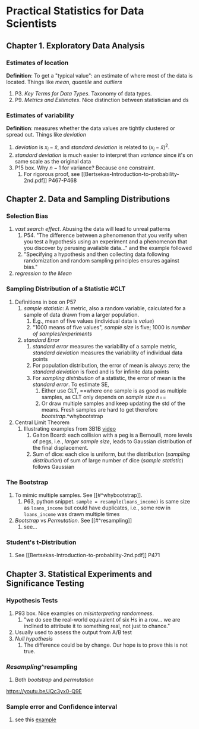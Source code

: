 # Practical Statistics for Data Scientists
## Chapter 1. Exploratory Data Analysis
### Estimates of location
**Definition**: To get a "typical value": an estimate of where most of the data is located. Things like *mean*, *quantile* and *outliers*
1. P3. *Key Terms for Data Types*. Taxonomy of data types.
2. P9. *Metrics and Estimates*. Nice distinction between statistician and ds
### Estimates of variability
**Definition**: measures whether the data values are tightly clustered or spread out. Things like *deviation*
1. *deviation* is $x_i - \bar{x}$,  and *standard deviation* is related to $(x_i - \bar{x})^2$.
2. *standard deviation* is much easier to interpret than *variance* since it's on same scale as the original data
3. P15 box. Why $n-1$ for variance? Because one constraint.
	1. For rigorous proof, see [[Bertsekas-Introduction-to-probability-2nd.pdf]] P467-P468

## Chapter 2. Data and Sampling Distributions
### Selection Bias
1. *vast search effect*. Abusing the data will lead to unreal patterns
	1. P54. "The difference between a phenomenon that you verify when you test a hypothesis using an experiment and a phenomenon that you discover by perusing available data..." and the example followed
	2. "Specifying a hypothesis and then collecting data following randomization and random sampling principles ensures against bias."
2. *regression to the Mean*

### Sampling Distribution of a Statistic #CLT
1. Definitions in box on P57
	1. *sample statistic*: A metric, also a random variable, calculated for a sample of data drawn from a larger population.
		1. E.g., mean of five values (individual data is *value*)
		2. "1000 means of five values", *sample size* is five; 1000 is *number of samples/experiments*
	2. *standard Error*
		1.  *standard error* measures the variability of a sample metric, *standard deviation* measures the variability of individual data points
		2. For population distribution, the error of mean is always zero; the *standard deviation* is fixed and is for infinite data points
		3. For *sampling distribution* of a statistic, the error of mean is the *standard error*. To estimate SE,
			1. Either use CLT, ==where one sample is as good as multiple samples, as CLT only depends on *sample size n*==
			2. Or draw multiple samples and keep updating the std of the means. Fresh samples are hard to get therefore *bootstrap*.^whybootstrap
2. Central Limit Theorem
	1. Illustrating examples from 3B1B [video](https://youtu.be/zeJD6dqJ5lo)
		1. Galton Board: each collision with a peg is a Bernoulli, more levels of pegs, i.e., *larger sample size*, leads to Gaussian distribution of the final displacement.
		2. Sum of dice: each dice is uniform, but the distribution (*sampling distribution*) of sum of large number of dice (*sample statistic*) follows Gaussian
### The Bootstrap
1. To mimic multiple samples. See  [[#^whybootstrap]].
	1. P63, python snippet. `sample = resample(loans_income)` is same size as `loans_income` but could have duplicates, i.e., some row in `loans_income` was drawn multiple times
2. *Bootstrap* vs *Permutation*. See [[#^resampling]]
	1. see...
### Student's t-Distribution
1. See [[Bertsekas-Introduction-to-probability-2nd.pdf]] P471

## Chapter 3. Statistical Experiments and Significance Testing
### Hypothesis Tests
1. P93 box. Nice examples on *misinterpreting randomness*.
	1. "we do see the real-world equivalent of six Hs in a row... we are inclined to attribute it to something real, not just to chance."
2. Usually used to assess the output from A/B test
3. *Null hypothesis*
	1. The difference could be by change. Our hope is to prove this is not true.
### *Resampling*^resampling
1. Both *bootstrap* and *permutation*


https://youtu.be/JQc3yx0-Q9E


### Sample error and Confidence interval
1. see this [example](02_study/90-other-topics/interviews/confidence_intervals_summary.md)
